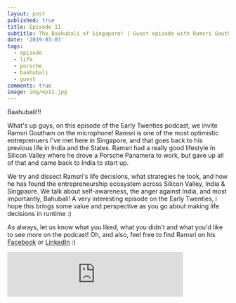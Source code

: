 ```yaml
---
layout: post
published: true
title: Episode 11
subtitle: The Baahubali of Singapore! | Guest episode with Ramsri Goutham!
date: '2019-03-03'
tags:
  - episode
  - life
  - porsche
  - baahubali
  - guest
comments: true
image: img/ep11.jpg
---
```

Baahubali!!!

What's up guys, on this episode of the Early Twenties podcast, we invite Ramsri Goutham on the microphone! Ramsri is one of the most optimistic entreprenuers I've met here in Singapore, and that goes back to his previous life in India and the States. Ramsri had a really good lifestyle in Silicon Valley where he drove a Porsche Panamera to work, but gave up all of that and came back to India to start up. 

We try and dissect Ramsri's life decisions, what strategies he took, and how he has found the entrepreneurship ecosystem across Silicon Valley, India & Singpaore. We talk about self-awareness, the anger against India, and most importantly, Bahubali! A very interesting episode on the Early Twenties, i hope this brings some value and perspective as you go about making life decisions in runtime :)

As always, let us know what you liked, what you didn't and what you'd like to see more on the podcast! Oh, and also, feel free to find Ramsri on his [Facebook](https://www.facebook.com/ramsri.goutham) or [LinkedIn](https://www.linkedin.com/in/ramsrig/) :)

<iframe src="https://anchor.fm/earlytwenties/embed/episodes/Ep-11-The-Baahubali-of-Singapore---Guest-episode-with-Ramsri-Goutham-e3bsum" height="102px" width="400px" frameborder="0" scrolling="no"></iframe>
